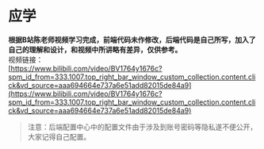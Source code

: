 # 应学
**根据B站陈老师视频学习完成，前端代码未作修改，后端代码是自己所写，加入了自己的理解和设计，和视频中所讲略有差异，仅供参考。**<br/>
视频链接：<br/>[https://www.bilibili.com/video/BV1764y1676c?spm_id_from=333.1007.top_right_bar_window_custom_collection.content.click&vd_source=aaa694664e737a6e51add82015de84a9](https://www.bilibili.com/video/BV1764y1676c?spm_id_from=333.1007.top_right_bar_window_custom_collection.content.click&vd_source=aaa694664e737a6e51add82015de84a9)
> 注意：后端配置中心中的配置文件由于涉及到账号密码等隐私遂不便公开，大家记得自己配置。
